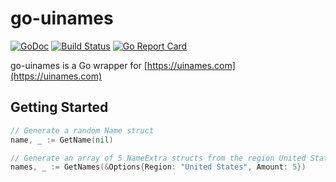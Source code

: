 # go-uinames

[![GoDoc](https://godoc.org/github.com/tobiola/go-uinames?status.svg)](https://godoc.org/github.com/tobiola/go-uinames)
[![Build Status](https://travis-ci.com/tobiola/go-uinames.svg?branch=master)](https://travis-ci.com/tobiola/go-uinames)
[![Go Report Card](https://goreportcard.com/badge/github.com/tobiola/go-uinames)](https://goreportcard.com/report/github.com/tobiola/go-uinames)

go-uinames is a Go wrapper for [https://uinames.com](https://uinames.com)

## Getting Started

````Go
// Generate a random Name struct
name, _ := GetName(nil)

// Generate an array of 5 NameExtra structs from the region United States
names, _ := GetNames(&Options{Region: "United States", Amount: 5})
````
